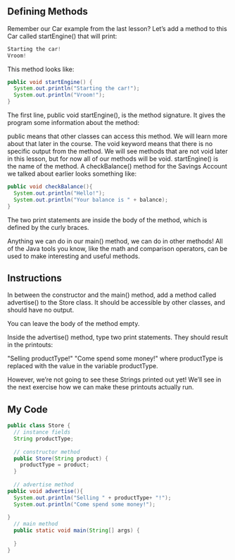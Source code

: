 ## Defining Methods

Remember our Car example from the last lesson? Let’s add a method to this Car called startEngine() that will print:
```java
Starting the car!
Vroom!
```
This method looks like:
```java
public void startEngine() {
  System.out.println("Starting the car!");
  System.out.println("Vroom!");
}
```
The first line, public void startEngine(), is the method signature. It gives the program some information about the method:

public means that other classes can access this method. We will learn more about that later in the course.
The void keyword means that there is no specific output from the method. We will see methods that are not void later in this lesson, but for now all of our methods will be void.
startEngine() is the name of the method.
A checkBalance() method for the Savings Account we talked about earlier looks something like:
```java
public void checkBalance(){
  System.out.println("Hello!");
  System.out.println("Your balance is " + balance);
}
```
The two print statements are inside the body of the method, which is defined by the curly braces.

Anything we can do in our main() method, we can do in other methods! All of the Java tools you know, like the math and comparison operators, can be used to make interesting and useful methods.

## Instructions

In between the constructor and the main() method, add a method called advertise() to the Store class. It should be accessible by other classes, and should have no output.

You can leave the body of the method empty.

Inside the advertise() method, type two print statements. They should result in the printouts:

"Selling productType!"
"Come spend some money!"
where productType is replaced with the value in the variable productType.

However, we’re not going to see these Strings printed out yet! We’ll see in the next exercise how we can make these printouts actually run.

## My Code
```java
public class Store {
  // instance fields
  String productType;
  
  // constructor method
  public Store(String product) {
    productType = product;
  }
 
  // advertise method
public void advertise(){
  System.out.println("Selling " + productType+ "!");                  
  System.out.println("Come spend some money!");
  
}
  // main method
  public static void main(String[] args) {
    
  }
}
```

